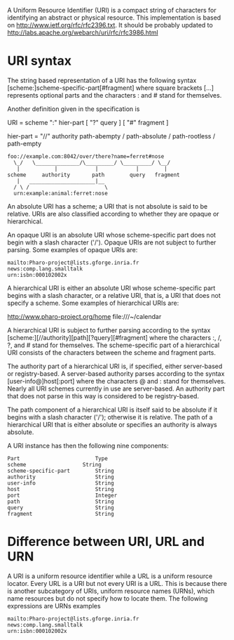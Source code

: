 A Uniform Resource Identifier (URI) is a compact string of characters for identifying an abstract or physical resource. This implementation is based on http://www.ietf.org/rfc/rfc2396.txt.
It should be probably updated to http://labs.apache.org/webarch/uri/rfc/rfc3986.html

URI syntax
=======
The string based representation of a URI  has the following syntax [scheme:]scheme-specific-part[#fragment]
where square brackets [...] represents optional parts and the characters : and # stand for themselves.


Another definition given in the specification is 

  URI         = scheme ":" hier-part [ "?" query ] [ "#" fragment ]

   hier-part   = "//" authority path-abempty
               / path-absolute
               / path-rootless
               / path-empty

    foo://example.com:8042/over/there?name=ferret#nose
      \_/   \______________/\_________/ \_________/ \__/
       |           |            |            |        |
    scheme     authority       path        query   fragment
       |   _____________________|__
      / \ /                        \
      urn:example:animal:ferret:nose



An absolute URI has a scheme; a URI that is not absolute is said to be relative. URIs are also classified according to whether they are opaque or hierarchical.

An opaque URI is an absolute URI whose scheme-specific part does not begin with a slash character ('/'). Opaque URIs are not subject to further parsing. Some examples of opaque URIs are:

	mailto:Pharo-project@lists.gforge.inria.fr
	news:comp.lang.smalltalk	
	urn:isbn:000102002x

A hierarchical URI is either an absolute URI whose scheme-specific part begins with a slash character, or a relative URI, that is, a URI that does not specify a scheme. Some examples of hierarchical URIs are:

http://www.pharo-project.org/home
file:///~/calendar

A hierarchical URI is subject to further parsing according to the syntax
	[scheme:][//authority][path][?query][#fragment]
where the characters :, /, ?, and # stand for themselves. The scheme-specific part of a hierarchical URI consists of the characters between the scheme and fragment parts.

The authority part of a hierarchical URI is, if specified, either server-based or registry-based. A server-based authority parses according to the  syntax
	[user-info@]host[:port]
where the characters @ and : stand for themselves. Nearly all URI schemes currently in use are server-based. An authority part that does not parse in this way is considered to be registry-based.

The path component of a hierarchical URI is itself said to be absolute if it begins with a slash character ('/'); otherwise it is relative. The path of a hierarchical URI that is either absolute or specifies an authority is always absolute.

A URI instance has then the following nine components:

	Part						Type
	scheme					String
	scheme-specific-part    	String
	authority					String
	user-info					String
	host						String
	port						Integer
	path						String
	query						String
	fragment					String

Difference between URI, URL and URN
=========================
A URI is a uniform resource identifier while a URL is a uniform resource locator.  Every URL is a URI but not every URI is a URL. This is because there is another subcategory of URIs, uniform resource names (URNs), which name resources but do not specify how to locate them. The following expressions are URNs examples

	mailto:Pharo-project@lists.gforge.inria.fr
	news:comp.lang.smalltalk	
	urn:isbn:000102002x
	

